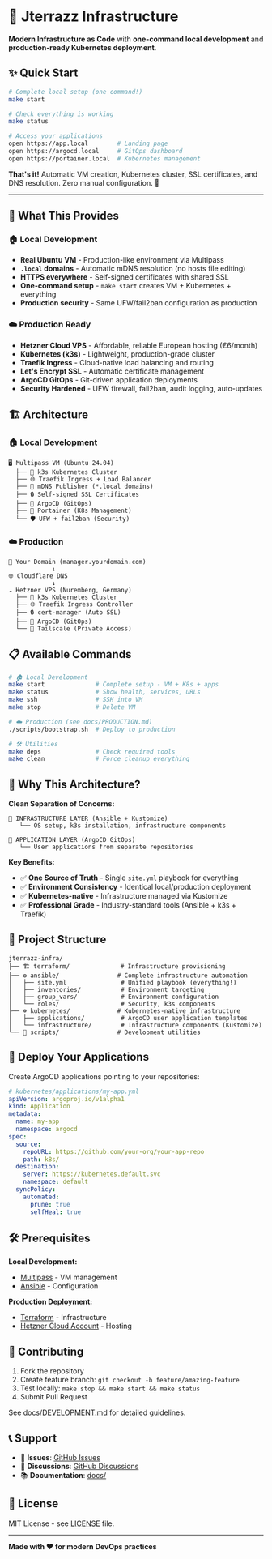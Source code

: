 # 🚀 Jterrazz Infrastructure

**Modern Infrastructure as Code** with **one-command local development** and **production-ready Kubernetes deployment**.

## ✨ Quick Start

```bash
# Complete local setup (one command!)
make start

# Check everything is working
make status

# Access your applications
open https://app.local        # Landing page
open https://argocd.local     # GitOps dashboard
open https://portainer.local  # Kubernetes management
```

**That's it!** Automatic VM creation, Kubernetes cluster, SSL certificates, and DNS resolution. Zero manual configuration. 🎯

---

## 🎯 What This Provides

### 🏠 **Local Development**
- **Real Ubuntu VM** - Production-like environment via Multipass
- **`.local` domains** - Automatic mDNS resolution (no hosts file editing)
- **HTTPS everywhere** - Self-signed certificates with shared SSL
- **One-command setup** - `make start` creates VM + Kubernetes + everything
- **Production security** - Same UFW/fail2ban configuration as production

### ☁️ **Production Ready**
- **Hetzner Cloud VPS** - Affordable, reliable European hosting (€6/month)
- **Kubernetes (k3s)** - Lightweight, production-grade cluster
- **Traefik Ingress** - Cloud-native load balancing and routing
- **Let's Encrypt SSL** - Automatic certificate management
- **ArgoCD GitOps** - Git-driven application deployments
- **Security Hardened** - UFW firewall, fail2ban, audit logging, auto-updates

## 🏗️ Architecture

### 🏠 Local Development
```
🖥️ Multipass VM (Ubuntu 24.04)
  ├── 🔐 k3s Kubernetes Cluster
  ├── 🌐 Traefik Ingress + Load Balancer
  ├── 📱 mDNS Publisher (*.local domains)
  ├── 🔒 Self-signed SSL Certificates
  ├── 🔄 ArgoCD (GitOps)
  ├── 🐳 Portainer (K8s Management)
  └── 🛡️ UFW + fail2ban (Security)
```

### ☁️ Production
```
📱 Your Domain (manager.yourdomain.com)
            ↓
🌐 Cloudflare DNS
            ↓
☁️ Hetzner VPS (Nuremberg, Germany)
  ├── 🔐 k3s Kubernetes Cluster
  ├── 🌐 Traefik Ingress Controller
  ├── 🔒 cert-manager (Auto SSL)
  ├── 🔄 ArgoCD (GitOps)
  └── 🔗 Tailscale (Private Access)
```

## 📋 Available Commands

```bash
# 🏠 Local Development
make start              # Complete setup - VM + K8s + apps
make status             # Show health, services, URLs
make ssh                # SSH into VM
make stop               # Delete VM

# ☁️ Production (see docs/PRODUCTION.md)
./scripts/bootstrap.sh  # Deploy to production

# 🛠️ Utilities  
make deps               # Check required tools
make clean              # Force cleanup everything
```

## 🎯 Why This Architecture?

**Clean Separation of Concerns:**
```
🔄 INFRASTRUCTURE LAYER (Ansible + Kustomize)
   └── OS setup, k3s installation, infrastructure components

🚀 APPLICATION LAYER (ArgoCD GitOps)  
   └── User applications from separate repositories
```

**Key Benefits:**
- ✅ **One Source of Truth** - Single `site.yml` playbook for everything
- ✅ **Environment Consistency** - Identical local/production deployment  
- ✅ **Kubernetes-native** - Infrastructure managed via Kustomize
- ✅ **Professional Grade** - Industry-standard tools (Ansible + k3s + Traefik)

## 📁 Project Structure

```
jterrazz-infra/
├── 🏗️ terraform/              # Infrastructure provisioning
├── ⚙️ ansible/                # Complete infrastructure automation
│   ├── site.yml               # Unified playbook (everything!)
│   ├── inventories/           # Environment targeting
│   ├── group_vars/            # Environment configuration
│   └── roles/                 # Security, k3s components
├── ☸️ kubernetes/             # Kubernetes-native infrastructure
│   ├── applications/          # ArgoCD user application templates
│   └── infrastructure/        # Infrastructure components (Kustomize)
└── 📜 scripts/                # Development utilities
```

## 🚀 Deploy Your Applications

Create ArgoCD applications pointing to your repositories:

```yaml
# kubernetes/applications/my-app.yml
apiVersion: argoproj.io/v1alpha1
kind: Application
metadata:
  name: my-app
  namespace: argocd
spec:
  source:
    repoURL: https://github.com/your-org/your-app-repo
    path: k8s/
  destination:
    server: https://kubernetes.default.svc
    namespace: default
  syncPolicy:
    automated:
      prune: true
      selfHeal: true
```

## 🛠️ Prerequisites

**Local Development:**
- [Multipass](https://multipass.run/) - VM management  
- [Ansible](https://docs.ansible.com/ansible/latest/installation_guide/intro_installation.html) - Configuration

**Production Deployment:**
- [Terraform](https://terraform.io/) - Infrastructure
- [Hetzner Cloud Account](https://hetzner.cloud/) - Hosting

## 🤝 Contributing

1. Fork the repository
2. Create feature branch: `git checkout -b feature/amazing-feature`
3. Test locally: `make stop && make start && make status`
4. Submit Pull Request

See [docs/DEVELOPMENT.md](docs/DEVELOPMENT.md) for detailed guidelines.

## 📞 Support

- 🐛 **Issues**: [GitHub Issues](https://github.com/jterrazz/jterrazz-infra/issues)
- 💬 **Discussions**: [GitHub Discussions](https://github.com/jterrazz/jterrazz-infra/discussions)
- 📚 **Documentation**: [docs/](docs/)

## 📜 License

MIT License - see [LICENSE](LICENSE) file.

---

**Made with ❤️ for modern DevOps practices**